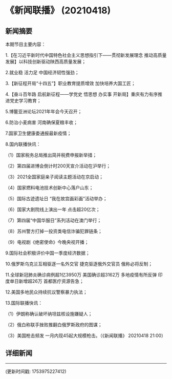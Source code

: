 # 《新闻联播》 (20210418)

## 新闻摘要

本期节目主要内容：


1.【在习近平新时代中国特色社会主义思想指引下——贯彻新发展理念 推动高质量发展】以科技创新驱动陕西高质量发展；


2.就业稳 活力足 中国经济韧性强劲；


3.【新征程开局“十四五”】职业教育提质增效 加快培养大国工匠；


4.【奋斗百年路 启航新征程——学党史 悟思想 办实事 开新局】重庆有力有序推进党史学习教育；


5.博鳌亚洲论坛2021年年会今天召开；


6.防治小麦病害 河南确保夏粮丰收；


7.国家卫生健康委通报最新疫情；


8.国内联播快讯：


（1）国家税务总局推出简并税费申报新举措；


（2）第四届进博会倒计时200天宣介活动在沪举行；


（3）2021全国家庭亲子阅读主题活动在京启动；


（4）国家燃料电池技术创新中心落户山东；


（5）国际古迹遗址日 “我在故宫画彩画”活动举办；


（6）国家大剧院线上演出一年 点击超20亿次；


（7）第四届“中国华服日”系列活动在澳门举行；


（8）苏州警方打掉一投资类电信诈骗犯罪链条；


（9）电视剧《绝密使命》今晚央视开播；


9.国际社会积极评价中国一季度经济数据；


10.俄罗斯乌克兰互相驱逐一名外交官 捷克驱逐俄外交官员 俄称必将反制；


11.全球新冠肺炎确诊病例超1亿3950万 美国确诊超3162万 多地疫情有所反弹 印度单日新增超26万 首都医疗资源告急；


12.美国多地民众持续抗议警察暴力执法；


13.国际联播快讯：


（1）伊朗称确认破坏纳坦兹核设施嫌疑人；


（2）俄白称联手挫败推翻白俄罗斯政府的图谋；


（3）美国枪击频发 一月内现45起大规模枪击。（《新闻联播》 20210418 21:00）

## 详细新闻

---

(更新时间戳: 1753975227412)

